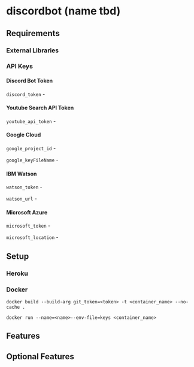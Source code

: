 # discordbot (name tbd)

## Requirements

### External Libraries

### API Keys

#### Discord Bot Token
`discord_token` - 

#### Youtube Search API Token
`youtube_api_token` - 

#### Google Cloud
`google_project_id` - 

`google_keyFileName` - 

#### IBM Watson
`watson_token` - 

`watson_url` - 

#### Microsoft Azure
`microsoft_token` - 

`microsoft_location` - 

## Setup

### Heroku

### Docker

`docker build --build-arg git_token=<token> -t <container_name> --no-cache .`

`docker run --name=<name>--env-file=keys <container_name>`

## Features

## Optional Features

